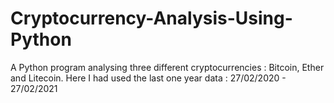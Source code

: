 # Cryptocurrency-Analysis-Using-Python
A Python program analysing three different cryptocurrencies : Bitcoin, Ether and Litecoin. Here I had used the last one year data : 27/02/2020 - 27/02/2021
